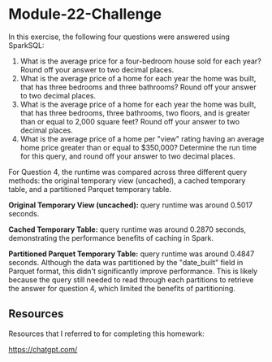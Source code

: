 # Module-22-Challenge

In this exercise, the following four questions were answered using SparkSQL:

1. What is the average price for a four-bedroom house sold for each year? Round off your answer to two decimal places.
2. What is the average price of a home for each year the home was built, that has three bedrooms and three bathrooms? Round off your answer to two decimal places.
3. What is the average price of a home for each year the home was built, that has three bedrooms, three bathrooms, two floors, and is greater than or equal to 2,000 square feet? Round off your answer to two decimal places.
4. What is the average price of a home per "view" rating having an average home price greater than or equal to $350,000? Determine the run time for this query, and round off your answer to two decimal places.

For Question 4, the runtime was compared across three different query methods: the original temporary view (uncached), a cached temporary table, and a partitioned Parquet temporary table.

**Original Temporary View (uncached):** query runtime was around 0.5017 seconds.

**Cached Temporary Table:** query runtime was around 0.2870 seconds, demonstrating the performance benefits of caching in Spark.

**Partitioned Parquet Temporary Table:** query runtime was around 0.4847 seconds. Although the data was partitioned by the "date_built" field in Parquet format, this didn't significantly improve performance. This is likely because the query still needed to read through each partitions to retrieve the answer for question 4, which limited the benefits of partitioning.

## Resources

Resources that I referred to for completing this homework:

<https://chatgpt.com/>
